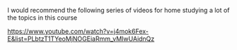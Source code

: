 I would recommend the following series of videos for home studying a lot of the topics in this course

https://www.youtube.com/watch?v=j4mok6Fex-E&list=PLbtzT1TYeoMjNOGEiaRmm_vMIwUAidnQz
